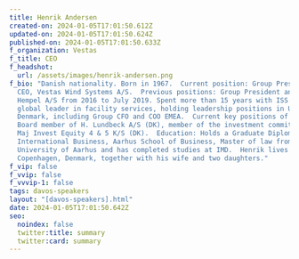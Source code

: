 ```yaml
---
title: Henrik Andersen
created-on: 2024-01-05T17:01:50.612Z
updated-on: 2024-01-05T17:01:50.624Z
published-on: 2024-01-05T17:01:50.633Z
f_organization: Vestas
f_title: CEO
f_headshot:
  url: /assets/images/henrik-andersen.png
f_bio: "Danish nationality. Born in 1967.  Current position: Group President and
  CEO, Vestas Wind Systems A/S.  Previous positions: Group President and CEO,
  Hempel A/S from 2016 to July 2019. Spent more than 15 years with ISS A/S, a
  global leader in facility services, holding leadership positions in UK and
  Denmark, including Group CFO and COO EMEA.  Current key positions of trust:
  Board member of H. Lundbeck A/S (DK), member of the investment committee of
  Maj Invest Equity 4 & 5 K/S (DK).  Education: Holds a Graduate Diploma in
  International Business, Aarhus School of Business, Master of law from
  University of Aarhus and has completed studies at IMD.  Henrik lives north of
  Copenhagen, Denmark, together with his wife and two daughters."
f_vip: false
f_vvip: false
f_vvvip-1: false
tags: davos-speakers
layout: "[davos-speakers].html"
date: 2024-01-05T17:01:50.642Z
seo:
  noindex: false
  twitter:title: summary
  twitter:card: summary
---
```

